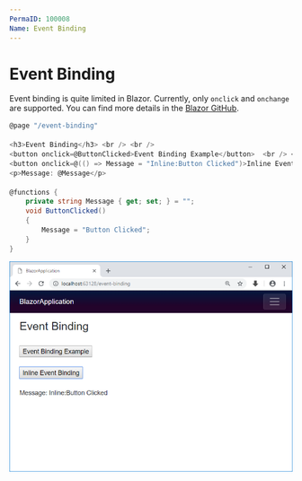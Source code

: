 ```yaml
---
PermaID: 100008
Name: Event Binding
---
```


# Event Binding

Event binding is quite limited in Blazor. Currently, only `onclick` and `onchange` are supported. You can find more details in the [Blazor GitHub](https://github.com/aspnet/Blazor/issues/503).

```csharp
@page "/event-binding"

<h3>Event Binding</h3> <br /> <br />
<button onclick=@ButtonClicked>Event Binding Example</button>  <br /> <br />
<button onclick=@(() => Message = "Inline:Button Clicked")>Inline Event Binding</button> <br /> <br />
<p>Message: @Message</p>

@functions {
    private string Message { get; set; } = "";
    void ButtonClicked()
    {
        Message = "Button Clicked";
    }
}
```

<img src="images/event-binding.png" alt="Event binding">

